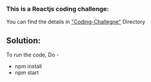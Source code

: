 ### This is a Reactjs coding challenge:

You can find the details in ["Coding-Challegne"](./coding-challenge) Directory

## Solution:

To run the code, Do -

- npm install
- npm start
